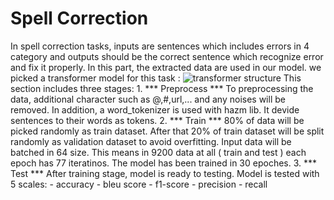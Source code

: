 # Spell Correction  
  In spell correction tasks, inputs are sentences which includes errors in 4 category and outputs should be the correct sentence which recognize error and fix it properly.
  In this part, the extracted data are used in our model.
  we picked a transformer model for this task :
    ![transformer structure](https://miro.medium.com/v2/resize:fit:1400/1*10K7SmGoJ5zAtjkGfNfjkg.png)
  This section includes three stages:
      1. *** Preprocess ***
        To preprocessing the data, additional character such as @,#,url,... and any noises will be removed.
        In addition, a word_tokenizer is used with hazm lib. It devide sentences to their words as tokens.
      2. *** Train ***
        80% of data will be picked randomly as train dataset. After that 20% of train dataset will be split randomly as validation dataset to avoid overfitting.
        Input data will be batched in 64 size. This means in 9200 data at all ( train and test ) each epoch has 77 iteratinos.
        The model has been trained in 30 epoches.
      3. *** Test ***
        After training stage, model is ready to testing.
        Model is tested with 5 scales:
          - accuracy
          - bleu score
          - f1-score
          - precision
          - recall
